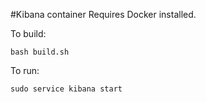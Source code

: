 #Kibana container
Requires Docker installed.

To build:

```
bash build.sh
```

To run:

```
sudo service kibana start
```
